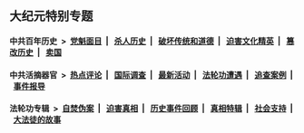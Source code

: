 ## 大纪元特别专题

#### 中共百年历史 &nbsp;>&nbsp; [党魁面目](indexes/nf1176107/README.md?10240430) &nbsp;| &nbsp; [杀人历史](indexes/nf1176106/README.md?10240430) &nbsp;| &nbsp; [破坏传统和道德](indexes/nf1176106/README.md?10240430) &nbsp;| &nbsp; [迫害文化精英](indexes/nf1176111/README.md?10240430) &nbsp;| &nbsp; [篡改历史](indexes/nf1176115/README.md?10240430) &nbsp;| &nbsp; [卖国](indexes/nf1176117/README.md?10240430) 

#### 中共活摘器官 &nbsp;>&nbsp; [热点评论](indexes/nf5879/README.md?10240430) &nbsp;| &nbsp; [国际调查](indexes/nf5947/README.md?10240430) &nbsp;| &nbsp; [最新活动](indexes/nf5883/README.md?10240430) &nbsp;| &nbsp; [法轮功遭遇](indexes/nf5881/README.md?10240430) &nbsp;| &nbsp; [追查案例](indexes/nf5880/README.md?10240430) &nbsp;| &nbsp; [事件报导](indexes/nf5877/README.md?10240430) 

#### 法轮功专辑 &nbsp;>&nbsp; [自焚伪案](indexes/nf5562/README.md?10240430) &nbsp;| &nbsp; [迫害真相](indexes/nf4379/README.md?10240430) &nbsp;| &nbsp; [历史事件回顾](indexes/nf5793/README.md?10240430) &nbsp;| &nbsp; [真相特辑](indexes/nf4389/README.md?10240430) &nbsp;| &nbsp; [社会支持](indexes/nf4386/README.md?10240430) &nbsp;| &nbsp; [大法徒的故事](indexes/nf1147481/README.md?10240430) 


